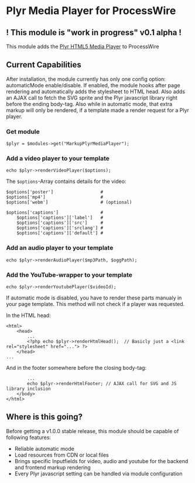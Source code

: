 # Plyr Media Player for ProcessWire

## ! This module is "work in progress" v0.1 alpha !

This module adds the [Plyr HTML5 Media Player](https://plyr.io/) to ProcessWire

## Current Capabilities

After installation, the module currently has only one config option: automaticMode enable/disable.
If enabled, the module hooks after page rendering and automatically adds the stylesheet to HTML head. Also adds an AJAX call to fetch the SVG sprite and the Plyr javascript library right before the ending body-tag.
Also while in automatic mode, that extra markup will only be rendered, if a template made a render request for a Plyr player.

### Get module

    $plyr = $modules->get("MarkupPlyrMediaPlayer");

### Add a video player to your template

    echo $plyr->renderVideoPlayer($options);

The ```$options```-Array contains details for the video:

    $options['poster']                  # 
    $options['mp4']                     # 
    $options['webm']                    # (optional)

    $options['captions']                # 
        $options['captions']['label']   # 
        $options['captions']['src']     # 
        $options['captions']['srclang'] # 
        $options['captions']['default'] # 

### Add an audio player to your template

    echo $plyr->renderAudioPlayer($mp3Path, $oggPath); 

### Add the YouTube-wrapper to your template

    
    echo $plyr->renderYoutubePlayer($videoId); 


If automatic mode is disabled, you have to render these parts manualy in your page template. This method will not check if a player was requested.

In the HTML head:

    <html>
        <head>
            ...
            <?php echo $plyr->renderHtmlHead();  // Basicly just a <link rel="stylesheet" href="..."> ?>
        </head>
    ...

And in the footer somewhere before the closing body-tag:

            ...
            echo $plyr->renderHtmlFooter; // AJAX call for SVG and JS library inclusion
        </body>
    </html>


## Where is this going?

Before getting a v1.0.0 stable release, this module should be capable of following features:

- Reliable automatic mode
- Load resources from CDN or local files
- Brings specific Inputfields for video, audio and youtube for the backend and frontend markup rendering
- Every Plyr javascript setting can be handled via module configuration